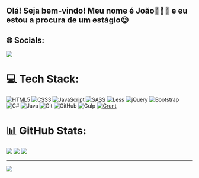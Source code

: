 ## Olá! Seja bem-vindo! Meu nome é João🙋🏻‍♂️ e eu estou a procura de um estágio😉

## 🌐 Socials:
<a href="https://www.linkedin.com/in/jo%C3%A3ovictor019/">
  <img src="https://img.shields.io/badge/LinkedIn-0077B5?style=for-the-badge&logo=linkedin&logoColor=white">
</a>

# 💻 Tech Stack:
![HTML5](https://img.shields.io/badge/html5-%23E34F26.svg?style=for-the-badge&logo=html5&logoColor=white)
![CSS3](https://img.shields.io/badge/css3-%231572B6.svg?style=for-the-badge&logo=css3&logoColor=white)
![JavaScript](https://img.shields.io/badge/JavaScript-F7DF1E?style=for-the-badge&logo=javascript&logoColor=black)
![SASS](https://img.shields.io/badge/SASS-hotpink.svg?style=for-the-badge&logo=SASS&logoColor=white)
![Less](https://img.shields.io/badge/less-2B4C80?style=for-the-badge&logo=less&logoColor=white) 
![jQuery](https://img.shields.io/badge/jquery-%230769AD.svg?style=for-the-badge&logo=jquery&logoColor=white)
![Bootstrap](https://img.shields.io/badge/bootstrap-%238511FA.svg?style=for-the-badge&logo=bootstrap&logoColor=white)
![C#](https://img.shields.io/badge/c%23-%23239120.svg?style=for-the-badge&logo=csharp&logoColor=white)
![Java](https://img.shields.io/badge/Java-ED8B00?style=for-the-badge&logo=openjdk&logoColor=white)
![Git](https://img.shields.io/badge/git-%23F05033.svg?style=for-the-badge&logo=git&logoColor=white)
![GitHub](https://img.shields.io/badge/github-%23121011.svg?style=for-the-badge&logo=github&logoColor=white)
![Gulp](https://img.shields.io/badge/GULP-%23CF4647.svg?style=for-the-badge&logo=gulp&logoColor=white)
[![Grunt](https://cdn.gruntjs.com/builtwith.svg)](https://gruntjs.com/)

# 📊 GitHub Stats:
![](https://github-readme-stats.vercel.app/api?username=Joao-progBr&theme=synthwave&hide_border=false&include_all_commits=true&count_private=false)
![](https://github-readme-streak-stats.herokuapp.com/?user=Joao-progBr&theme=synthwave&hide_border=false)
![](https://github-readme-stats.vercel.app/api/top-langs/?username=Joao-progBr&theme=synthwave&hide_border=false&include_all_commits=true&count_private=false&layout=compact)

---
[![](https://visitcount.itsvg.in/api?id=Joao-progBr&icon=0&color=0)](https://visitcount.itsvg.in)

<!-- Proudly created with GPRM ( https://gprm.itsvg.in ) -->
